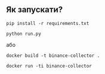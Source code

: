 ## Як запускати?
```
pip install -r requirements.txt
```
```
python run.py
```
або
```
docker build -t binance-collector .
```
```
docker run -ti binance-collector
```

